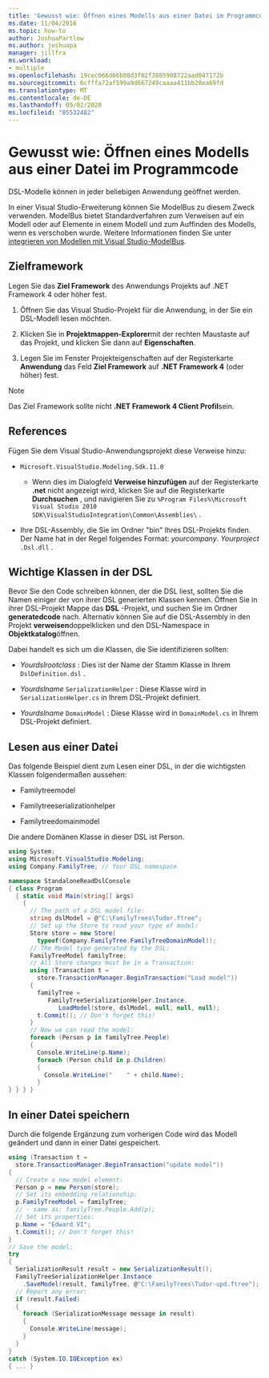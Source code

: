 ```yaml
---
title: 'Gewusst wie: Öffnen eines Modells aus einer Datei im Programmcode'
ms.date: 11/04/2016
ms.topic: how-to
author: JoshuaPartlow
ms.author: joshuapa
manager: jillfra
ms.workload:
- multiple
ms.openlocfilehash: 19cec066d66b08d3f02f3885908722aad047172b
ms.sourcegitcommit: 6cfffa72af599a9d667249caaaa411bb28ea69fd
ms.translationtype: MT
ms.contentlocale: de-DE
ms.lasthandoff: 09/02/2020
ms.locfileid: "85532482"
---
```

# <a name="how-to-open-a-model-from-file-in-program-code"></a>Gewusst wie: Öffnen eines Modells aus einer Datei im Programmcode

DSL-Modelle können in jeder beliebigen Anwendung geöffnet werden.

In einer Visual Studio-Erweiterung können Sie ModelBus zu diesem Zweck verwenden. ModelBus bietet Standardverfahren zum Verweisen auf ein Modell oder auf Elemente in einem Modell und zum Auffinden des Modells, wenn es verschoben wurde. Weitere Informationen finden Sie unter [integrieren von Modellen mit Visual Studio-ModelBus](../modeling/integrating-models-by-using-visual-studio-modelbus.md).

## <a name="target-framework"></a>Zielframework

Legen Sie das **Ziel Framework** des Anwendungs Projekts auf .NET Framework 4 oder höher fest.

1. Öffnen Sie das Visual Studio-Projekt für die Anwendung, in der Sie ein DSL-Modell lesen möchten.

2. Klicken Sie in **Projektmappen-Explorer**mit der rechten Maustaste auf das Projekt, und klicken Sie dann auf **Eigenschaften**.

3. Legen Sie im Fenster Projekteigenschaften auf der Registerkarte **Anwendung** das Feld **Ziel Framework** auf **.NET Framework 4** (oder höher) fest.

> [!NOTE]
> Das Ziel Framework sollte nicht **.NET Framework 4 Client Profil**sein.

## <a name="references"></a>References

Fügen Sie dem Visual Studio-Anwendungsprojekt diese Verweise hinzu:

- `Microsoft.VisualStudio.Modeling.Sdk.11.0`

  - Wenn dies im Dialogfeld **Verweise hinzufügen** auf der Registerkarte **.net** nicht angezeigt wird, klicken Sie auf die Registerkarte **Durchsuchen** , und navigieren Sie zu `%Program Files%\Microsoft Visual Studio 2010 SDK\VisualStudioIntegration\Common\Assemblies\` .

- Ihre DSL-Assembly, die Sie im Ordner "bin" Ihres DSL-Projekts finden. Der Name hat in der Regel folgendes Format: *yourcompany*. *Yourproject* `.Dsl.dll` .

## <a name="important-classes-in-the-dsl"></a>Wichtige Klassen in der DSL

Bevor Sie den Code schreiben können, der die DSL liest, sollten Sie die Namen einiger der von ihrer DSL generierten Klassen kennen. Öffnen Sie in ihrer DSL-Projekt Mappe das **DSL** -Projekt, und suchen Sie im Ordner **generatedcode** nach. Alternativ können Sie auf die DSL-Assembly in den Projekt **verweisen**doppelklicken und den DSL-Namespace in **Objektkatalog**öffnen.

Dabei handelt es sich um die Klassen, die Sie identifizieren sollten:

- *Yourdslrootclass* : Dies ist der Name der Stamm Klasse in Ihrem `DslDefinition.dsl` .

- *Yourdslname* `SerializationHelper` : Diese Klasse wird in `SerializationHelper.cs` in Ihrem DSL-Projekt definiert.

- *Yourdslname* `DomainModel` : Diese Klasse wird in `DomainModel.cs` in Ihrem DSL-Projekt definiert.

## <a name="read-from-a-file"></a>Lesen aus einer Datei

Das folgende Beispiel dient zum Lesen einer DSL, in der die wichtigsten Klassen folgendermaßen aussehen:

- Familytreemodel

- Familytreeserializationhelper

- Familytreedomainmodel

Die andere Domänen Klasse in dieser DSL ist Person.

```csharp
using System;
using Microsoft.VisualStudio.Modeling;
using Company.FamilyTree; // Your DSL namespace

namespace StandaloneReadDslConsole
{ class Program
  { static void Main(string[] args)
    {
      // The path of a DSL model file:
      string dslModel = @"C:\FamilyTrees\Tudor.ftree";
      // Set up the Store to read your type of model:
      Store store = new Store(
        typeof(Company.FamilyTree.FamilyTreeDomainModel));
      // The Model type generated by the DSL:
      FamilyTreeModel familyTree;
      // All Store changes must be in a Transaction:
      using (Transaction t =
        store.TransactionManager.BeginTransaction("Load model"))
      {
        familyTree =
           FamilyTreeSerializationHelper.Instance.
              LoadModel(store, dslModel, null, null, null);
        t.Commit(); // Don't forget this!
      }
      // Now we can read the model:
      foreach (Person p in familyTree.People)
      {
        Console.WriteLine(p.Name);
        foreach (Person child in p.Children)
        {
          Console.WriteLine("    " + child.Name);
        }
} } } }
```

## <a name="save-to-a-file"></a>In einer Datei speichern

Durch die folgende Ergänzung zum vorherigen Code wird das Modell geändert und dann in einer Datei gespeichert.

```csharp
using (Transaction t =
  store.TransactionManager.BeginTransaction("update model"))
{
  // Create a new model element:
  Person p = new Person(store);
  // Set its embedding relationship:
  p.FamilyTreeModel = familyTree;
  // - same as: familyTree.People.Add(p);
  // Set its properties:
  p.Name = "Edward VI";
  t.Commit(); // Don't forget this!
}
// Save the model:
try
{
  SerializationResult result = new SerializationResult();
  FamilyTreeSerializationHelper.Instance
    .SaveModel(result, familyTree, @"C:\FamilyTrees\Tudor-upd.ftree");
  // Report any error:
  if (result.Failed)
  {
    foreach (SerializationMessage message in result)
    {
      Console.WriteLine(message);
    }
  }
}
catch (System.IO.IOException ex)
{ ... }
```
